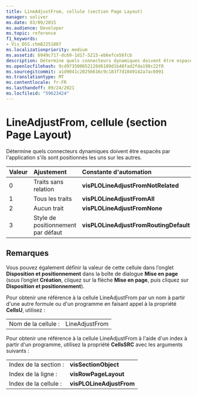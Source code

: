 ```yaml
---
title: LineAdjustFrom, cellule (section Page Layout)
manager: soliver
ms.date: 03/09/2015
ms.audience: Developer
ms.topic: reference
f1_keywords:
- Vis_DSS.chm82251887
ms.localizationpriority: medium
ms.assetid: 6949c717-dc69-1d17-5215-eb6efce56fcb
description: Détermine quels connecteurs dynamiques doivent être espacés par l'application s'ils sont positionnés les uns sur les autres.
ms.openlocfilehash: 9cd973500652128d6189d1b48fad2fda198c22f0
ms.sourcegitcommit: a1d9041c20256616c9c183f7d1049142a7ac6991
ms.translationtype: MT
ms.contentlocale: fr-FR
ms.lasthandoff: 09/24/2021
ms.locfileid: "59623424"
---
```

# <a name="lineadjustfrom-cell-page-layout-section"></a>LineAdjustFrom, cellule (section Page Layout)

Détermine quels connecteurs dynamiques doivent être espacés par l'application s'ils sont positionnés les uns sur les autres.
  
|**Valeur**|**Ajustement**|**Constante d'automation**|
|:-----|:-----|:-----|
|0  <br/> |Traits sans relation  <br/> |**visPLOLineAdjustFromNotRelated** <br/> |
|1  <br/> |Tous les traits  <br/> |**visPLOLineAdjustFromAll** <br/> |
|2  <br/> |Aucun trait  <br/> |**visPLOLineAdjustFromNone** <br/> |
|3  <br/> |Style de positionnement par défaut  <br/> |**visPLOLineAdjustFromRoutingDefault** <br/> |
   
## <a name="remarks"></a>Remarques

Vous pouvez également définir la valeur de cette cellule dans l’onglet **Disposition et positionnement** dans la boîte de dialogue **Mise en page** (sous l’onglet **Création**, cliquez sur la flèche **Mise en page**, puis cliquez sur **Disposition et positionnement**).
  
Pour obtenir une référence à la cellule LineAdjustFrom par un nom à partir d'une autre formule ou d'un programme en faisant appel à la propriété **CellsU**, utilisez : 
  
|||
|:-----|:-----|
|Nom de la cellule :  <br/> |LineAdjustFrom  <br/> |
   
Pour obtenir une référence à la cellule LineAdjustFrom à l'aide d'un index à partir d'un programme, utilisez la propriété **CellsSRC** avec les arguments suivants : 
  
|||
|:-----|:-----|
|Index de la section :  <br/> |**visSectionObject** <br/> |
|Index de la ligne :  <br/> |**visRowPageLayout** <br/> |
|Index de la cellule :  <br/> |**visPLOLineAdjustFrom** <br/> |
   

